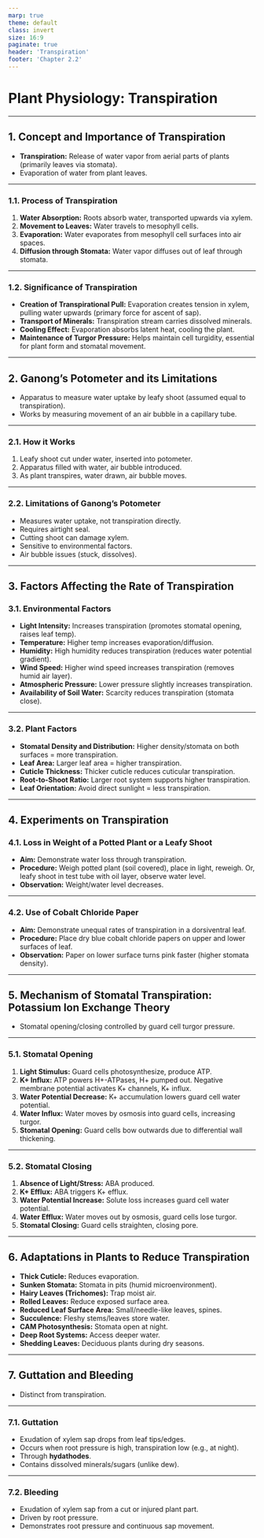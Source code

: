 ```yaml
---
marp: true
theme: default
class: invert
size: 16:9
paginate: true
header: 'Transpiration'
footer: 'Chapter 2.2'
---
```


# Plant Physiology: Transpiration

---

## 1. Concept and Importance of Transpiration

*   **Transpiration:** Release of water vapor from aerial parts of plants (primarily leaves via stomata).
*   Evaporation of water from plant leaves.

---

### 1.1. Process of Transpiration

1.  **Water Absorption:** Roots absorb water, transported upwards via xylem.
2.  **Movement to Leaves:** Water travels to mesophyll cells.
3.  **Evaporation:** Water evaporates from mesophyll cell surfaces into air spaces.
4.  **Diffusion through Stomata:** Water vapor diffuses out of leaf through stomata.

---

### 1.2. Significance of Transpiration

*   **Creation of Transpirational Pull:** Evaporation creates tension in xylem, pulling water upwards (primary force for ascent of sap).
*   **Transport of Minerals:** Transpiration stream carries dissolved minerals.
*   **Cooling Effect:** Evaporation absorbs latent heat, cooling the plant.
*   **Maintenance of Turgor Pressure:** Helps maintain cell turgidity, essential for plant form and stomatal movement.

---

## 2. Ganong’s Potometer and its Limitations

*   Apparatus to measure water uptake by leafy shoot (assumed equal to transpiration).
*   Works by measuring movement of an air bubble in a capillary tube.

---

### 2.1. How it Works

1.  Leafy shoot cut under water, inserted into potometer.
2.  Apparatus filled with water, air bubble introduced.
3.  As plant transpires, water drawn, air bubble moves.

---

### 2.2. Limitations of Ganong’s Potometer

*   Measures water uptake, not transpiration directly.
*   Requires airtight seal.
*   Cutting shoot can damage xylem.
*   Sensitive to environmental factors.
*   Air bubble issues (stuck, dissolves).

---

## 3. Factors Affecting the Rate of Transpiration

### 3.1. Environmental Factors

*   **Light Intensity:** Increases transpiration (promotes stomatal opening, raises leaf temp).
*   **Temperature:** Higher temp increases evaporation/diffusion.
*   **Humidity:** High humidity reduces transpiration (reduces water potential gradient).
*   **Wind Speed:** Higher wind speed increases transpiration (removes humid air layer).
*   **Atmospheric Pressure:** Lower pressure slightly increases transpiration.
*   **Availability of Soil Water:** Scarcity reduces transpiration (stomata close).

---

### 3.2. Plant Factors

*   **Stomatal Density and Distribution:** Higher density/stomata on both surfaces = more transpiration.
*   **Leaf Area:** Larger leaf area = higher transpiration.
*   **Cuticle Thickness:** Thicker cuticle reduces cuticular transpiration.
*   **Root-to-Shoot Ratio:** Larger root system supports higher transpiration.
*   **Leaf Orientation:** Avoid direct sunlight = less transpiration.

---

## 4. Experiments on Transpiration

### 4.1. Loss in Weight of a Potted Plant or a Leafy Shoot

*   **Aim:** Demonstrate water loss through transpiration.
*   **Procedure:** Weigh potted plant (soil covered), place in light, reweigh. Or, leafy shoot in test tube with oil layer, observe water level.
*   **Observation:** Weight/water level decreases.

---

### 4.2. Use of Cobalt Chloride Paper

*   **Aim:** Demonstrate unequal rates of transpiration in a dorsiventral leaf.
*   **Procedure:** Place dry blue cobalt chloride papers on upper and lower surfaces of leaf.
*   **Observation:** Paper on lower surface turns pink faster (higher stomata density).

---

## 5. Mechanism of Stomatal Transpiration: Potassium Ion Exchange Theory

*   Stomatal opening/closing controlled by guard cell turgor pressure.

---

### 5.1. Stomatal Opening

1.  **Light Stimulus:** Guard cells photosynthesize, produce ATP.
2.  **K+ Influx:** ATP powers H+-ATPases, H+ pumped out. Negative membrane potential activates K+ channels, K+ influx.
3.  **Water Potential Decrease:** K+ accumulation lowers guard cell water potential.
4.  **Water Influx:** Water moves by osmosis into guard cells, increasing turgor.
5.  **Stomatal Opening:** Guard cells bow outwards due to differential wall thickening.

---

### 5.2. Stomatal Closing

1.  **Absence of Light/Stress:** ABA produced.
2.  **K+ Efflux:** ABA triggers K+ efflux.
3.  **Water Potential Increase:** Solute loss increases guard cell water potential.
4.  **Water Efflux:** Water moves out by osmosis, guard cells lose turgor.
5.  **Stomatal Closing:** Guard cells straighten, closing pore.

---

## 6. Adaptations in Plants to Reduce Transpiration

*   **Thick Cuticle:** Reduces evaporation.
*   **Sunken Stomata:** Stomata in pits (humid microenvironment).
*   **Hairy Leaves (Trichomes):** Trap moist air.
*   **Rolled Leaves:** Reduce exposed surface area.
*   **Reduced Leaf Surface Area:** Small/needle-like leaves, spines.
*   **Succulence:** Fleshy stems/leaves store water.
*   **CAM Photosynthesis:** Stomata open at night.
*   **Deep Root Systems:** Access deeper water.
*   **Shedding Leaves:** Deciduous plants during dry seasons.

---

## 7. Guttation and Bleeding

*   Distinct from transpiration.

---

### 7.1. Guttation

*   Exudation of xylem sap drops from leaf tips/edges.
*   Occurs when root pressure is high, transpiration low (e.g., at night).
*   Through **hydathodes**.
*   Contains dissolved minerals/sugars (unlike dew).

---

### 7.2. Bleeding

*   Exudation of xylem sap from a cut or injured plant part.
*   Driven by root pressure.
*   Demonstrates root pressure and continuous sap movement.
